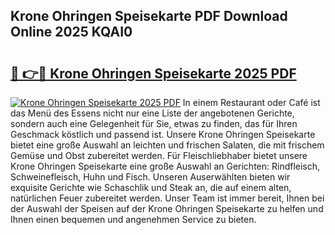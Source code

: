 ## Krone Ohringen Speisekarte PDF Download Online 2025 KQAI0

# <h2><a href="http://gccm47.nevu.top/?p=Krone+Ohringen+Speisekarte">🔗 👉🔴 Krone Ohringen Speisekarte 2025 PDF</a></h2>

[![Krone Ohringen Speisekarte 2025 PDF](https://i.imgur.com/dBaPXMq.png)](http://gccm47.nevu.top/?p=Krone+Ohringen+Speisekarte)
In einem Restaurant oder Café ist das Menü des Essens nicht nur eine Liste der angebotenen Gerichte, sondern auch eine Gelegenheit für Sie, etwas zu finden, das für Ihren Geschmack köstlich und passend ist. Unsere Krone Ohringen Speisekarte bietet eine große Auswahl an leichten und frischen Salaten, die mit frischem Gemüse und Obst zubereitet werden. Für Fleischliebhaber bietet unsere Krone Ohringen Speisekarte eine große Auswahl an Gerichten: Rindfleisch, Schweinefleisch, Huhn und Fisch. Unseren Auserwählten bieten wir exquisite Gerichte wie Schaschlik und Steak an, die auf einem alten, natürlichen Feuer zubereitet werden. Unser Team ist immer bereit, Ihnen bei der Auswahl der Speisen auf der Krone Ohringen Speisekarte zu helfen und Ihnen einen bequemen und angenehmen Service zu bieten.
